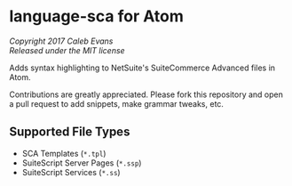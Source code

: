 # language-sca for Atom

*Copyright 2017 Caleb Evans*  
*Released under the MIT license*

Adds syntax highlighting to NetSuite's SuiteCommerce Advanced files in Atom.

Contributions are greatly appreciated. Please fork this repository and open a
pull request to add snippets, make grammar tweaks, etc.

## Supported File Types

- SCA Templates (`*.tpl`)
- SuiteScript Server Pages (`*.ssp`)
- SuiteScript Services (`*.ss`)
